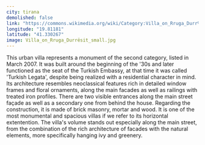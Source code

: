 ```yaml
---
city: tirana
demolished: false
link: "https://commons.wikimedia.org/wiki/Category:Villa_on_Rruga_Durr%C3%ABsit"
longitude: "19.81181"
latitude: "41.330267"
image: Villa_on_Rruga_Durrësit_small.jpg
---
```

This urban villa represents a monument of the second category, listed in March 2007. It was built around the beginning of the '30s and later functioned as the seat of the Turkish Embassy, at that time it was called 'Turkish Legata', despite being realized with a residential character in mind. Its architecture resembles neoclassical features rich in detailed window frames and floral ornaments, along the main facades as well as railings with treated iron profiles. There are two visible entrances along the main street façade as well as a secondary one from behind the house. Regarding the construction, it is made of brick masonry, mortar and wood. It is one of the most monumental and spacious villas if we refer to its horizontal extentention. The villa's  volume stands out especially along the main street, from the combination of the rich architecture of facades with the natural elements, more specifically hanging ivy and greenery.